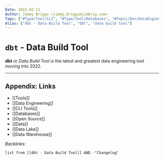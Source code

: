 ```yaml
---
Date: 2022-02-11
Author: Jimmy Briggs <jimmy.briggs@jimbrig.com>
Tags: ["#Type/Tool/CLI", "#Type/Tool/Databases", "#Topic/Dev/DataEngineering", "#Topic/Dev/Databases", "#Topic/Dev/CLI", "#Topic/Dev/Cloud"]
Alias: ["dbt - Data Build Tool", "dbt", "data build tool"]
---
```


# `dbt` - Data Build Tool

**dbt** or *Data Build Tool* is the latest and greatest data engineering tool moving into 2022.

***

## Appendix: Links

- [[Tools]]
- [[Data Engineering]]
- [[CLI Tools]]
- [[Databases]]
- [[Open Source]]
- [[Data]]
- [[Data Lake]]
- [[Data Warehouse]]


*Backlinks:*

```dataview
list from [[dbt - Data Build Tool]] AND -"Changelog"
```